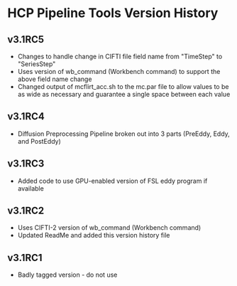 # HCP Pipeline Tools Version History

## v3.1RC5

* Changes to handle change in CIFTI file field name from "TimeStep" to "SeriesStep"  
* Uses version of wb_command (Workbench command) to support the above field name change
* Changed output of mcflirt_acc.sh to the mc.par file to allow values to be as 
  wide as necessary and guarantee a single space between each value
  
## v3.1RC4

* Diffusion Preprocessing Pipeline broken out into 3 parts 
  (PreEddy, Eddy, and PostEddy)

## v3.1RC3

* Added code to use GPU-enabled version of FSL eddy program 
  if available

## v3.1RC2

* Uses CIFTI-2 version of wb_command (Workbench command) 
* Updated ReadMe and added this version history file

## v3.1RC1

* Badly tagged version - do not use

